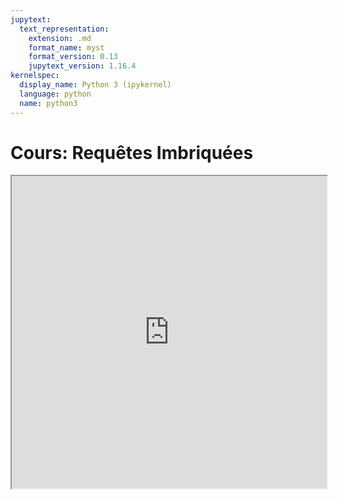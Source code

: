 ```yaml
---
jupytext:
  text_representation:
    extension: .md
    format_name: myst
    format_version: 0.13
    jupytext_version: 1.16.4
kernelspec:
  display_name: Python 3 (ipykernel)
  language: python
  name: python3
---
```


# Cours: Requêtes Imbriquées


<iframe src=https://mozilla.github.io/pdf.js/web/viewer.html?file=https://raw.githubusercontent.com/tcanta/itc2a/master/cours/sql/imbrique.pdf#zoom=page-fit&pagemode=none height=500 width=100% allowfullscreen></iframe>
